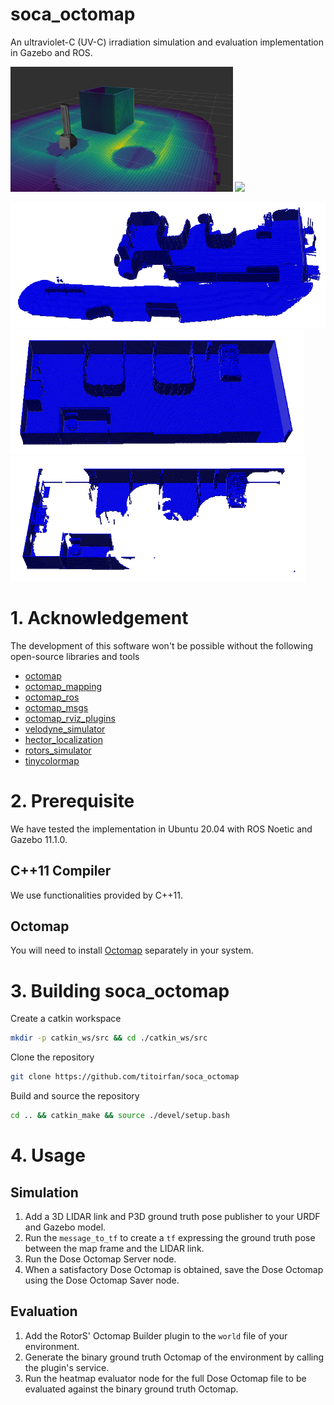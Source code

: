 # soca_octomap

An ultraviolet-C (UV-C) irradiation simulation and evaluation implementation in Gazebo and ROS.

<img src="./docs/demo.png" height="200"/> <img src="./docs/map_building.gif" height="200"/> 

<img src="./docs/map_meas.png" height="200"/> <img src="./docs/map_ref.png" height="200"/> <img src="./docs/map_diff.png" height="200"/> 

# 1. Acknowledgement
The development of this software won't be possible without the following open-source libraries and tools
- [octomap](https://github.com/OctoMap/octomap)
- [octomap_mapping](https://github.com/OctoMap/octomap_mapping)
- [octomap_ros](https://github.com/OctoMap/octomap_ros)
- [octomap_msgs](https://github.com/OctoMap/octomap_msgs)
- [octomap_rviz_plugins](https://github.com/OctoMap/octomap_rviz_plugins)
- [velodyne_simulator](https://bitbucket.org/DataspeedInc/velodyne_simulator/src/master/)
- [hector_localization](https://github.com/tu-darmstadt-ros-pkg/hector_localization)
- [rotors_simulator](https://github.com/ethz-asl/rotors_simulator)
- [tinycolormap](https://github.com/yuki-koyama/tinycolormap)

# 2. Prerequisite

We have tested the implementation in Ubuntu 20.04 with ROS Noetic and Gazebo 11.1.0.

## C++11 Compiler
We use functionalities provided by C++11.

## Octomap
You will need to install [Octomap](https://octomap.github.io/) separately in your system.

# 3. Building soca_octomap

Create a catkin workspace
```bash
mkdir -p catkin_ws/src && cd ./catkin_ws/src
```

Clone the repository
```bash
git clone https://github.com/titoirfan/soca_octomap
```

Build and source the repository
```bash
cd .. && catkin_make && source ./devel/setup.bash 
```

# 4. Usage

## Simulation
1. Add a 3D LIDAR link and P3D ground truth pose publisher to your URDF and Gazebo model.
2. Run the `message_to_tf` to create a `tf` expressing the ground truth pose between the map frame and the LIDAR link.
3. Run the Dose Octomap Server node.
4. When a satisfactory Dose Octomap is obtained, save the Dose Octomap using the Dose Octomap Saver node.

## Evaluation
1. Add the RotorS' Octomap Builder plugin to the `world` file of your environment.
2. Generate the binary ground truth Octomap of the environment by calling the plugin's service.
3. Run the heatmap evaluator node for the full Dose Octomap file to be evaluated against the binary ground truth Octomap.